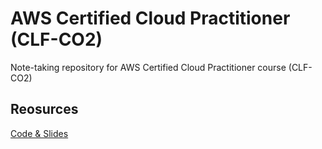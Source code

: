 # AWS Certified Cloud Practitioner (CLF-CO2)

Note-taking repository for AWS Certified Cloud Practitioner course (CLF-CO2)

## Reosurces

[Code & Slides](https://courses.datacumulus.com/downloads/certified-cloud-practitioner-zb2/)
